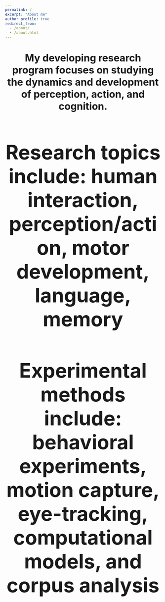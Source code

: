 ```yaml
---
permalink: /
excerpt: "About me"
author_profile: true
redirect_from: 
  - /about/
  - /about.html
---
```





<font size="6"><h1><center> My developing research program focuses on studying the dynamics and development of perception, action, and cognition.</center></h1>


<h1><center> Research topics include: human interaction, perception/action, motor development, language, memory</center></h1>


<h1><center> Experimental methods include: behavioral experiments, motion capture, eye-tracking, computational models, and corpus analysis</center></h1></font>





